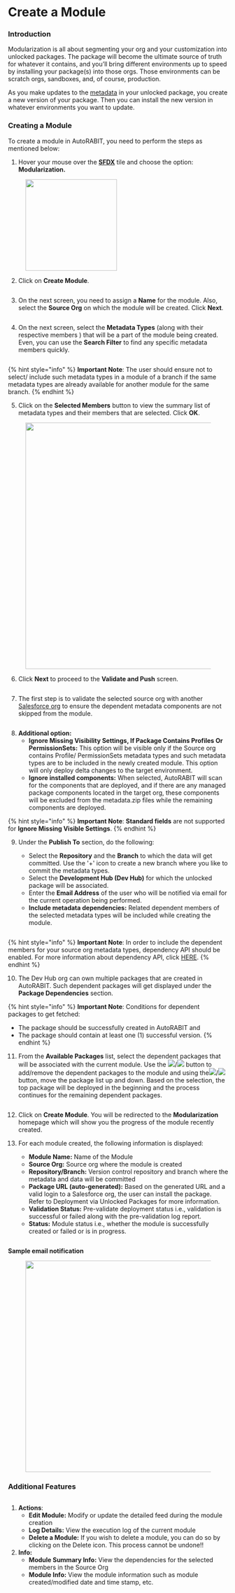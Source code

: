 # Create a Module

### Introduction <a href="#introduction" id="introduction"></a>

Modularization is all about segmenting your org and your customization into unlocked packages. The package will become the ultimate source of truth for whatever it contains, and you’ll bring different environments up to speed by installing your package(s) into those orgs. Those environments can be scratch orgs, sandboxes, and, of course, production.&#x20;

As you make updates to the [metadata](https://www.autorabit.com/blog/the-role-of-metadata-in-devops-for-salesforce/) in your unlocked package, you create a new version of your package. Then you can install the new version in whatever environments you want to update.

### Creating a Module <a href="#creating-a-module" id="creating-a-module"></a>

To create a module in AutoRABIT, you need to perform the steps as mentioned below:

1. Hover your mouse over the [**SFDX**](salesforce-dx-metadata-format.md) tile and choose the option: **Modularization.**

<figure><img src="../../.gitbook/assets/image (1437).png" alt="" width="209"><figcaption></figcaption></figure>

2. Click on **Create Module**.

<figure><img src="../../.gitbook/assets/image (1438).png" alt=""><figcaption></figcaption></figure>

3. On the next screen, you need to assign a **Name** for the module. Also, select the **Source Org** on which the module will be created. Click **Next**.

<figure><img src="../../.gitbook/assets/image (1439).png" alt=""><figcaption></figcaption></figure>

4. On the next screen, select the **Metadata Types** (along with their respective members ) that will be a part of the module being created. Even, you can use the **Search Filter** to find any specific metadata members quickly.

<figure><img src="../../.gitbook/assets/image (1440).png" alt=""><figcaption></figcaption></figure>

{% hint style="info" %}
**Important Note**: The user should ensure not to select/ include such metadata types in a module of a branch if the same metadata types are already available for another module for the same branch.
{% endhint %}

5. Click on the **Selected Members** button to view the summary list of metadata types and their members that are selected. Click **OK**.

<figure><img src="../../.gitbook/assets/image (1441).png" alt="" width="563"><figcaption></figcaption></figure>

6. Click **Next** to proceed to the **Validate and Push** screen.

<figure><img src="../../.gitbook/assets/image (1442).png" alt=""><figcaption></figcaption></figure>

7. The first step is to validate the selected source org with another [Salesforce org](arm-administration/registration/salesforce-org/) to ensure the dependent metadata components are not skipped from the module.

<figure><img src="../../.gitbook/assets/image (1443).png" alt=""><figcaption></figcaption></figure>

8. **Additional option:**
   * **Ignore Missing Visibility Settings, If Package Contains Profiles Or PermissionSets:** This option will be visible only if the Source org contains Profile/ PermissionSets metadata types and such metadata types are to be included in the newly created module. This option will only deploy delta changes to the target environment.
   * **Ignore installed components:** When selected, AutoRABIT will scan for the components that are deployed, and if there are any managed package components located in the target org, these components will be excluded from the metadata.zip files while the remaining components are deployed.

{% hint style="info" %}
**Important Note**: **Standard fields** are not supported for **Ignore Missing Visible Settings**.
{% endhint %}

9.  Under the **Publish To** section, do the following:

    * Select the **Repository** and the **Branch** to which the data will get committed. Use the '+' icon to create a new branch where you like to commit the metadata types.
    * Select the **Development Hub (Dev Hub)** for which the unlocked package will be associated.
    * Enter the **Email Address** of the user who will be notified via email for the current operation being performed.
    * **Include metadata dependencies:** Related dependent members of the selected metadata types will be included while creating the module.

    <figure><img src="../../.gitbook/assets/image (1444).png" alt=""><figcaption></figcaption></figure>

{% hint style="info" %}
**Important Note**: In order to include the dependent members for your source org metadata types, dependency API should be enabled. For more information about dependency API, click [HERE](https://developer.salesforce.com/docs/atlas.en-us.api\_tooling.meta/api\_tooling/tooling\_api\_objects\_metadatacomponentdependency.htm).&#x20;
{% endhint %}

10. The Dev Hub org can own multiple packages that are created in AutoRABIT. Such dependent packages will get displayed under the **Package Dependencies** section.

{% hint style="info" %}
**Important Note**: Conditions for dependent packages to get fetched:

* The package should be successfully created in AutoRABIT and&#x20;
* The package should contain at least one (1) successful version. &#x20;
{% endhint %}

11. From the **Available Packages** list, select the dependent packages that will be associated with the current module. Use the ![](<../../.gitbook/assets/image (1445).png>)/![](<../../.gitbook/assets/image (1446).png>) button to add/remove the dependent packages to the module and using the![](<../../.gitbook/assets/image (1447).png>)/![](<../../.gitbook/assets/image (1448).png>) button, move the package list up and down. Based on the selection, the top package will be deployed in the beginning and the process continues for the remaining dependent packages.

<figure><img src="../../.gitbook/assets/image (1449).png" alt=""><figcaption></figcaption></figure>

12. Click on **Create Module**. You will be redirected to the **Modularization** homepage which will show you the progress of the module recently created.
13. For each module created, the following information is displayed:

    * **Module Name:** Name of the Module
    * **Source Org:** Source org where the module is created
    * **Repository/Branch:** Version control repository and branch where the metadata and data will be committed
    * **Package URL (auto-generated):** Based on the generated URL and a valid login to a Salesforce org, the user can install the package. Refer to Deployment via Unlocked Packages for more information.
    * **Validation Status:** Pre-validate deployment status i.e., validation is successful or failed along with the pre-validation log report.
    * **Status:** Module status i.e., whether the module is successfully created or failed or is in progress.

    <figure><img src="../../.gitbook/assets/image (1450).png" alt=""><figcaption></figcaption></figure>

**Sample email notification**

<figure><img src="../../.gitbook/assets/image (1451).png" alt="" width="483"><figcaption></figcaption></figure>

### Additional Features <a href="#additional-features" id="additional-features"></a>

<figure><img src="../../.gitbook/assets/image (1452).png" alt=""><figcaption></figcaption></figure>

1. **Actions**:
   * **Edit Module:** Modify or update the detailed feed during the module creation
   * **Log Details:** View the execution log of the current module
   * **Delete a Module:** If you wish to delete a module, you can do so by clicking on the Delete icon. This process cannot be undone!!
2. **Info:**
   * **Module Summary Info:** View the dependencies for the selected members in the Source Org
   * **Module Info:** View the module information such as module created/modified date and time stamp, etc.

